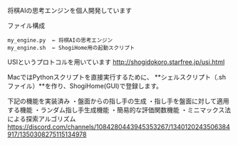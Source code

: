 将棋AIの思考エンジンを個人開発しています

ファイル構成
```
my_engine.py  ← 将棋AIの思考エンジン
my_engine.sh  ← ShogiHome用の起動スクリプト
```

USIというプロトコルを用いています
http://shogidokoro.starfree.jp/usi.html

MacではPythonスクリプトを直接実行するために、
**シェルスクリプト（.shファイル）**を作り、ShogiHome(GUI)で登録します。

下記の機能を実装済み
・盤面からの指し手の生成
・指し手を盤面に対して適用する機能
・ランダム指し手生成機能
・簡易的な評価関数機能
・ミニマックス法による探索アルゴリズム
https://discord.com/channels/1084280443945353267/1340120243506384917/1350308275115134978
